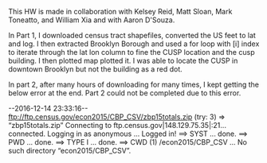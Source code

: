 This HW is made in collaboration with Kelsey Reid, Matt Sloan, Mark Toneatto, and William Xia and with Aaron D'Souza.

In Part 1, I downloaded census tract shapefiles, converted the US feet to lat and log. I then extracted Brooklyn Borough and 
used a for loop
with [i] index to iterate through the lat lon column to fine the CUSP location and the cusp building.
I then plotted map plotted it. I was able to locate the CUSP in downtown Brooklyn but not the building as a red dot.

In part 2, after many hours of downloading for many times, I kept getting the below error at the end. 
Part 2 could not be completed due to this error.

--2016-12-14 23:33:16--  ftp://ftp.census.gov/econ2015/CBP_CSV/zbp15totals.zip
  (try: 3) => “zbp15totals.zip”
Connecting to ftp.census.gov|148.129.75.35|:21... connected.
Logging in as anonymous ... Logged in!
==> SYST ... done.    ==> PWD ... done.
==> TYPE I ... done.  ==> CWD (1) /econ2015/CBP_CSV ... 
No such directory “econ2015/CBP_CSV”.
